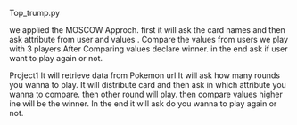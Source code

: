 Top_trump.py

we applied the MOSCOW Approch.
first it will ask the card names and then ask attribute from user and values .
Compare the values from users we play with 3 players
After Comparing values declare winner.
in the end ask if user want to play again or not.


Project1
It will retrieve data from Pokemon url
It will ask how many rounds you wanna to play.
It will distribute card and then ask in which attribute you wanna to compare.
then other round will play.
then compare values higher ine will be the winner.
In the end it will ask do you wanna to play again or not.

